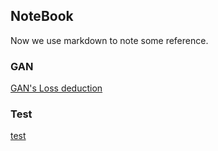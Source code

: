 ## NoteBook

Now we use markdown to note some reference.

### GAN

[GAN's Loss deduction](_posts/2021-10-29-GAN.md)



### Test

[test](_posts/test.md)


